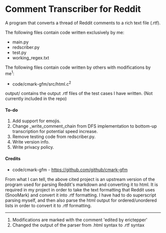 # Comment Transcriber for Reddit
A program that converts a thread of Reddit comments to a rich text file (.rtf). 

The following files contain code written exclusively by me:
- main.py
- redscriber.py
- test.py
- working_regex.txt

The following files contain code written by others with modifications by me<sup>1</sup>:
- code/cmark-gfm/src/html.c<sup>2</sup>

output/ contains the output .rtf files of the test cases I have written. (Not currently included in the repo)

#### To-do
1. Add support for emojis. 
2. Change _write_comment_chain from DFS implementation to bottom-up transcription for potential speed increase.
3. Remove testing code from redscriber.py.
4. Write version info.
5. Write privacy policy. 

#### Credits

- code/cmark-gfm - https://github.com/github/cmark-gfm

From what I can tell, the above cited project is an upstream version of the program used for parsing 
Reddit's markdown and converting it to html. It is required in my project in order to take the text formatting that 
Reddit uses (SnooMark) and convert it into .rtf formatting. I have had to do superscript parsing myself, and then also 
parse the html output for ordered/unordered lists in order to convert it to .rtf formatting. 

---

1. Modifications are marked with the comment 'edited by erictepper'
2. Changed the output of the parser from .html syntax to .rtf syntax